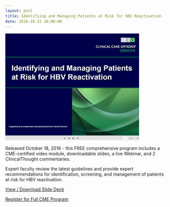 ```yaml
---
layout: post
title: Identifying and Managing Patients at Risk for HBV Reactivation - Free CME Program
date: 2016-10-22 10:00:00
---
```


![](/assets/images/identifying-and-managing-patients-at-risk-for-hbv-reactivation-free-cme-program.png)

Released October 18, 2016 - this FREE comprehensive program includes a CME-certified video module, downloadable slides, a live Webinar, and 2 ClinicalThought commentaries.

Expert faculty review the latest guidelines and provide expert recommendations for identification, screening, and management of patients at risk for HBV reactivation.

[View / Download Slide Deck](https://jumpshare.com/v/tBWtEm4Q8J3PDcewyI2C)

[Register for Full CME Program](http://www.clinicaloptions.com/login.aspx?id=13cdbdb4-c4b4-4527-911c-e00f1fd6f32c)

